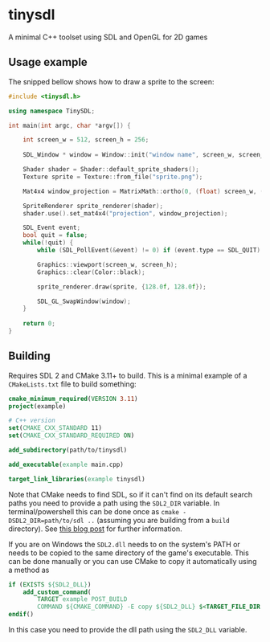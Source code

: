 # tinysdl
A minimal C++ toolset using SDL and OpenGL for 2D games


## Usage example

The snipped bellow shows how to draw a sprite to the screen:
```c++
#include <tinysdl.h>

using namespace TinySDL;

int main(int argc, char *argv[]) {

    int screen_w = 512, screen_h = 256;
    
    SDL_Window * window = Window::init("window name", screen_w, screen_h);

    Shader shader = Shader::default_sprite_shaders();
    Texture sprite = Texture::from_file("sprite.png");

    Mat4x4 window_projection = MatrixMath::ortho(0, (float) screen_w, (float) screen_h, 0, -1, 1);

    SpriteRenderer sprite_renderer(shader);
    shader.use().set_mat4x4("projection", window_projection); 

    SDL_Event event; 
    bool quit = false;
    while(!quit) {
        while (SDL_PollEvent(&event) != 0) if (event.type == SDL_QUIT) quit = true;

        Graphics::viewport(screen_w, screen_h);
        Graphics::clear(Color::black);

        sprite_renderer.draw(sprite, {128.0f, 128.0f});

        SDL_GL_SwapWindow(window);
    }
    
    return 0;
}
```

## Building

Requires SDL 2 and CMake 3.11+ to build. This is a minimal example of a `CMakeLists.txt` file to build something:

```cmake
cmake_minimum_required(VERSION 3.11)
project(example)

# C++ version
set(CMAKE_CXX_STANDARD 11)
set(CMAKE_CXX_STANDARD_REQUIRED ON)

add_subdirectory(path/to/tinysdl)

add_executable(example main.cpp)

target_link_libraries(example tinysdl)
```

Note that CMake needs to find SDL, so if it can't find on its default search paths you need to provide a path using the `SDL2_DIR` variable. In terminal/powershell this can be done once as `cmake -DSDL2_DIR=path/to/sdl ..` (assuming you are building from a `build` directory). See [this blog post](https://trenki2.github.io/blog/2017/06/02/using-sdl2-with-cmake/) for further information. 

If you are on Windows the `SDL2.dll` needs to on the system's PATH or needs to be copied to the same directory of the game's executable. This can be done manually or you can use CMake to copy it automatically using a method as 

```cmake
if (EXISTS ${SDL2_DLL})
    add_custom_command(
        TARGET example POST_BUILD
        COMMAND ${CMAKE_COMMAND} -E copy ${SDL2_DLL} $<TARGET_FILE_DIR:example>)
endif()
```

In this case you need to provide the dll path using the `SDL2_DLL` variable.  